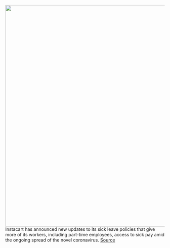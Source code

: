 <img src='https://cdn.vox-cdn.com/thumbor/wI8jREjQjcHnFlp_SkH9qU5X1mY=/0x0:2400x1600/1200x800/filters:focal(736x544:1120x928)/cdn.vox-cdn.com/uploads/chorus_image/image/66476828/626738486.jpg.0.jpg' width='700px' /><br/>
Instacart has announced new updates to its sick leave policies that give more of its workers, including part-time employees, access to sick pay amid the ongoing spread of the novel coronavirus.
<a href='https://www.theverge.com/2020/3/10/21173287/instacart-coronavirus-sick-pay-workers-in-store-shoppers-covid19'> Source <a/>